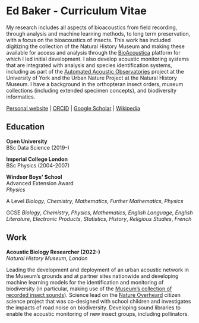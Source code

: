 # Ed Baker - Curriculum Vitae

My research includes all aspects of bioacoustics from field recording, through analysis and machine learning methods, to long term preservation, with a focus on the bioacoustics of insects. This work has included digitizing the collection of the Natural History Museum and making these available for access and analysis through the [BioAcoustica](https://bio.acousti.ca) platform for which I led initial development. I also develop acoustic monitoring systems that are integrated with analysis and species identification systems, including as part of the [Automated Acoustic Observatories](/aao) project at the University of York and the Urban Nature Project at the Natural History Museum. I have a background in the orthopteran insect orders, museum collections (including extended specimen concepts), and biodiversity informatics.

[Personal website](https://ebaker.me.uk) |
[ORCID](https://orcid.org/0000-0002-5887-9543) |
[Google Scholar](https://scholar.google.com/citations?user=44XAtwYAAAAJ) |
[Wikipedia](https://en.wikipedia.org/wiki/Ed_Baker_(entomologist))

## Education

__Open University__  
BSc Data Science (2019-)

__Imperial College London__  
BSc Physics (2004-2007)

__Windsor Boys' School__  
Advanced Extension Award  
_Physics_

A Level
_Biology_, _Chemistry_, _Mathematics_, _Further Mathematics_, _Physics_

GCSE
_Biology_, _Chemistry_, _Physics_, _Mathematics_, _English Language_, _English Literature_, _Electronic Products_, _Statistics_, _History_, _Religious Studies_, _French_

## Work

__Acoustic Biology Researcher (2022-)__  
_Natural History Museum, London_

Leading the development and deployment of an urban acoustic network in the Museum’s grounds and at partner sites nationwide and developing machine learning models for the identification and monitoring of biodiversity (in particular, making use of the [Museum’s collection of recorded insect sounds](https://bio.acousti.ca)). Science lead on the [Nature Overheard](/nature-overheard) citizen science project that was co-designed with school children and investigates the impacts of road noise on biodiversity. Developing sound libraries to enable the acoustic monitoring of new insect groups, including pollinators.
